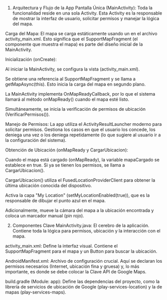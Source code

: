 1. Arquitectura y Flujo de la App
Pantalla Única (MainActivity): Toda la funcionalidad reside en una sola Activity. Esta Activity es la responsable de mostrar la interfaz de usuario, solicitar permisos y manejar la lógica del mapa.

Carga del Mapa: El mapa se carga estáticamente usando un <fragment> en el archivo activity_main.xml. Esto significa que el SupportMapFragment (el componente que muestra el mapa) es parte del diseño inicial de la MainActivity.

Inicialización (onCreate):

Al iniciar la MainActivity, se configura la vista (activity_main.xml).

Se obtiene una referencia al SupportMapFragment y se llama a getMapAsync(this). Esto inicia la carga del mapa en segundo plano.

La MainActivity implementa OnMapReadyCallback, por lo que el sistema llamará al método onMapReady() cuando el mapa esté listo.

Simultáneamente, se inicia la verificación de permisos de ubicación (VerificarPermisos()).

Manejo de Permisos: La app utiliza el ActivityResultLauncher moderno para solicitar permisos. Gestiona los casos en que el usuario los concede, los deniega una vez o los deniega repetidamente (lo que sugiere al usuario ir a la configuración del sistema).

Obtención de Ubicación (onMapReady y CargarUbicacion):

Cuando el mapa está cargado (onMapReady), la variable mapaCargado se establece en true. Si ya se tienen los permisos, se llama a CargarUbicacion().

CargarUbicacion() utiliza el FusedLocationProviderClient para obtener la última ubicación conocida del dispositivo.

Activa la capa "My Location" (setMyLocationEnabled(true)), que es la responsable de dibujar el punto azul en el mapa.

Adicionalmente, mueve la cámara del mapa a la ubicación encontrada y coloca un marcador manual (pin rojo).

2. Componentes Clave
MainActivity.java: El cerebro de la aplicación. Contiene toda la lógica para permisos, ubicación y la interacción con el mapa.

activity_main.xml: Define la interfaz visual. Contiene el SupportMapFragment para el mapa y un Button para buscar la ubicación.

AndroidManifest.xml: Archivo de configuración crucial. Aquí se declaran los permisos necesarios (Internet, ubicación fina y gruesa) y, lo más importante, es donde se debe colocar la Clave API de Google Maps.

build.gradle (Module: app): Define las dependencias del proyecto, como la librería de servicios de ubicación de Google (play-services-location) y la de mapas (play-services-maps).
